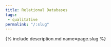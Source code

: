 ```yaml
---
title: Relational Databases
tags:
 - qualitative
permalink: "/:slug"
---
```

{% include description.md name=page.slug %}
